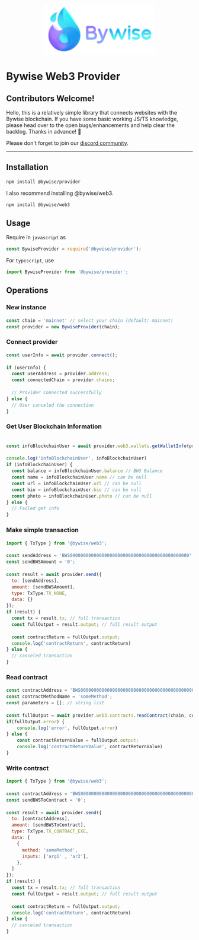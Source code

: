<p align="center">
  <img src="assets/bywise.png" width="300" alt="Bywise Web3" />
</p>

# Bywise Web3 Provider

## Contributors Welcome!
Hello, this is a relatively simple library that connects websites with the Bywise blockchain. If you have some basic working JS/TS knowledge, please head over to the open bugs/enhancements and help clear the backlog. Thanks in advance! 🤠

Please don't forget to join our [discord community](https://discord.com/invite/x4TKNBQ9Gz).

---

## Installation
```sh
npm install @bywise/provider
```

I also recommend installing @bywise/web3.

```sh
npm install @bywise/web3
```

## Usage

Require in `javascript` as
```javascript
const BywiseProvider = require('@bywise/provider');
```
For `typescript`, use
```javascript
import BywiseProvider from '@bywise/provider';
```

## Operations

### New instance

```javascript
const chain = 'mainnet' // select your chain (default: mainnet)
const provider = new BywiseProvider(chain);
```

### Connect provider

```javascript
const userInfo = await provider.connect();

if (userInfo) { 
  const userAddress = provider.address;
  const connectedChain = provider.chains;

  // Provider connected successfully
} else {
  // User canceled the connection
}
```

### Get User Blockchain Information

```javascript

const infoBlockchainUser = await provider.web3.wallets.getWalletInfo(provider.address, chain);

console.log('infoBlockchainUser', infoBlockchainUser)
if (infoBlockchainUser) {
  const balance = infoBlockchainUser.balance // BWS Balance
  const name = infoBlockchainUser.name // can be null
  const url = infoBlockchainUser.url // can be null
  const bio = infoBlockchainUser.bio // can be null
  const photo = infoBlockchainUser.photo // can be null
} else {
  // Failed get info
}
```

### Make simple transaction

```javascript
import { TxType } from '@bywise/web3';

const sendAddress = 'BWS000000000000000000000000000000000000000000000';
const sendBWSAmount = '0';

const result = await provider.send({
  to: [sendAddress],
  amount: [sendBWSAmount],
  type: TxType.TX_NONE,
  data: {}
});
if (result) {
  const tx = result.tx; // full transaction
  const fullOutput = result.output; // full result output
  
  const contractReturn = fullOutput.output;
  console.log('contractReturn', contractReturn)
} else {
  // canceled transaction
}
```

### Read contract

```javascript
const contractAddress = 'BWS000000000000000000000000000000000000000000000';
const contractMethodName = 'someMethod';
const parameters = []; // string list

const fullOutput = await provider.web3.contracts.readContract(chain, contractAddress, contractMethodName, parameters);
if(fullOutput.error) {
    console.log('error', fullOutput.error)
} else {
    const contractReturnValue = fullOutput.output;
    console.log('contractReturnValue', contractReturnValue)
}
```

### Write contract

```javascript
import { TxType } from '@bywise/web3';

const contractAddress = 'BWS000000000000000000000000000000000000000000000';
const sendBWSToContract = '0';

const result = await provider.send({
  to: [contractAddress],
  amount: [sendBWSToContract],
  type: TxType.TX_CONTRACT_EXE,
  data: [
    {
      method: 'someMethod',
      inputs: ['arg1' , 'ar2'],
    },
  ]
});
if (result) {
  const tx = result.tx; // full transaction
  const fullOutput = result.output; // full result output

  const contractReturn = fullOutput.output;
  console.log('contractReturn', contractReturn)
} else {
  // canceled transaction
}
```